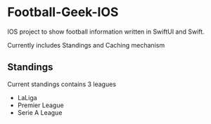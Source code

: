 # Football-Geek-IOS
IOS project to show football information written in SwiftUI and Swift.

Currently includes Standings and Caching mechanism
## Standings
Current standings contains 3 leagues
- LaLiga
- Premier League
- Serie A League

